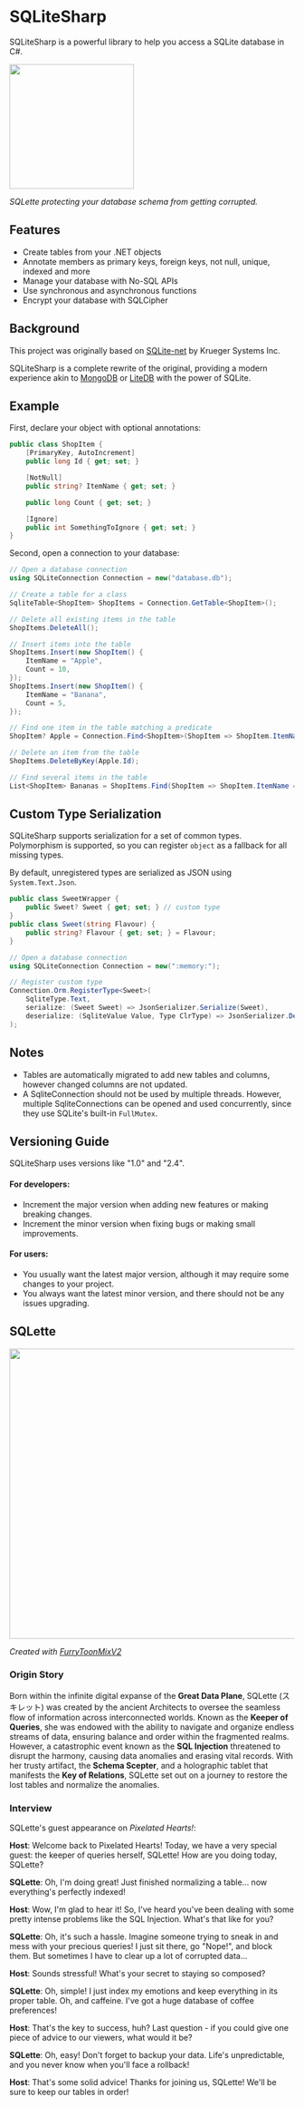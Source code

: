 # SQLiteSharp

SQLiteSharp is a powerful library to help you access a SQLite database in C#.

<img src="https://github.com/Joy-less/SQLiteSharp/blob/main/Assets/SQLette%20Face.png?raw=true" width=220>

_SQLette protecting your database schema from getting corrupted._

## Features

- Create tables from your .NET objects
- Annotate members as primary keys, foreign keys, not null, unique, indexed and more
- Manage your database with No-SQL APIs
- Use synchronous and asynchronous functions
- Encrypt your database with SQLCipher

## Background

This project was originally based on [SQLite-net](https://github.com/praeclarum/sqlite-net) by Krueger Systems Inc.

SQLiteSharp is a complete rewrite of the original, providing a modern experience akin to [MongoDB](https://www.mongodb.com) or [LiteDB](https://github.com/litedb-org/LiteDB) with the power of SQLite.

## Example

First, declare your object with optional annotations:
```cs
public class ShopItem {
    [PrimaryKey, AutoIncrement]
    public long Id { get; set; }

    [NotNull]
    public string? ItemName { get; set; }

    public long Count { get; set; }

    [Ignore]
    public int SomethingToIgnore { get; set; }
}
```

Second, open a connection to your database:
```cs
// Open a database connection
using SQLiteConnection Connection = new("database.db");

// Create a table for a class
SqliteTable<ShopItem> ShopItems = Connection.GetTable<ShopItem>();

// Delete all existing items in the table
ShopItems.DeleteAll();

// Insert items into the table
ShopItems.Insert(new ShopItem() {
    ItemName = "Apple",
    Count = 10,
});
ShopItems.Insert(new ShopItem() {
    ItemName = "Banana",
    Count = 5,
});

// Find one item in the table matching a predicate
ShopItem? Apple = Connection.Find<ShopItem>(ShopItem => ShopItem.ItemName == "Apple");

// Delete an item from the table
ShopItems.DeleteByKey(Apple.Id);

// Find several items in the table
List<ShopItem> Bananas = ShopItems.Find(ShopItem => ShopItem.ItemName == "Banana").ToList();
```

## Custom Type Serialization

SQLiteSharp supports serialization for a set of common types.
Polymorphism is supported, so you can register `object` as a fallback for all missing types.

By default, unregistered types are serialized as JSON using `System.Text.Json`.

```cs
public class SweetWrapper {
    public Sweet? Sweet { get; set; } // custom type
}
public class Sweet(string Flavour) {
    public string? Flavour { get; set; } = Flavour;
}
```

```cs
// Open a database connection
using SQLiteConnection Connection = new(":memory:");

// Register custom type
Connection.Orm.RegisterType<Sweet>(
    SqliteType.Text,
    serialize: (Sweet Sweet) => JsonSerializer.Serialize(Sweet),
    deserialize: (SqliteValue Value, Type ClrType) => JsonSerializer.Deserialize(Value.AsText, ClrType)
);
```

## Notes

- Tables are automatically migrated to add new tables and columns, however changed columns are not updated.
- A SqliteConnection should not be used by multiple threads. However, multiple SqliteConnections can be opened and used concurrently, since they use SQLite's built-in `FullMutex`.

## Versioning Guide

SQLiteSharp uses versions like "1.0" and "2.4".

#### For developers:
- Increment the major version when adding new features or making breaking changes.
- Increment the minor version when fixing bugs or making small improvements.

#### For users:
- You usually want the latest major version, although it may require some changes to your project.
- You always want the latest minor version, and there should not be any issues upgrading.

## SQLette

<img src="https://github.com/Joy-less/SQLiteSharp/blob/main/Assets/SQLette.png?raw=true" width=512>

_Created with [FurryToonMixV2](https://civitai.com/models/470339/furrytoonmixv2)_

### Origin Story

Born within the infinite digital expanse of the **Great Data Plane**, SQLette (スキレット) was created by the ancient Architects to oversee the seamless flow of information across interconnected worlds. Known as the **Keeper of Queries**, she was endowed with the ability to navigate and organize endless streams of data, ensuring balance and order within the fragmented realms. However, a catastrophic event known as the **SQL Injection** threatened to disrupt the harmony, causing data anomalies and erasing vital records. With her trusty artifact, the **Schema Scepter**, and a holographic tablet that manifests the **Key of Relations**, SQLette set out on a journey to restore the lost tables and normalize the anomalies.

### Interview

SQLette's guest appearance on _Pixelated Hearts!_:

**Host**: Welcome back to Pixelated Hearts! Today, we have a very special guest: the keeper of queries herself, SQLette! How are you doing today, SQLette?

**SQLette**: Oh, I'm doing great! Just finished normalizing a table... now everything's perfectly indexed!

**Host**: Wow, I'm glad to hear it! So, I've heard you've been dealing with some pretty intense problems like the SQL Injection. What's that like for you?

**SQLette**: Oh, it's such a hassle. Imagine someone trying to sneak in and mess with your precious queries! I just sit there, go "Nope!", and block them. But sometimes I have to clear up a lot of corrupted data...

**Host**: Sounds stressful! What's your secret to staying so composed?

**SQLette**: Oh, simple! I just index my emotions and keep everything in its proper table. Oh, and caffeine. I've got a huge database of coffee preferences!

**Host**: That's the key to success, huh? Last question - if you could give one piece of advice to our viewers, what would it be?

**SQLette**: Oh, easy! Don't forget to backup your data. Life's unpredictable, and you never know when you'll face a rollback!

**Host**: That's some solid advice! Thanks for joining us, SQLette! We'll be sure to keep our tables in order!
